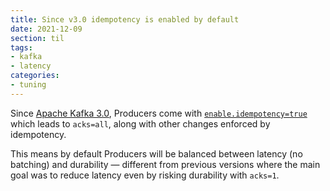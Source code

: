 ```yaml
---
title: Since v3.0 idempotency is enabled by default
date: 2021-12-09
section: til
tags:
- kafka
- latency
categories: 
- tuning
---
```


Since [Apache Kafka 3.0](https://blogs.apache.org/kafka/entry/what-s-new-in-apache6), Producers come with [`enable.idempotency=true`](https://kafka.apache.org/30/documentation.html#producerconfigs_enable.idempotence) which leads to `acks=all`, along with other changes enforced by idempotency.

This means by default Producers will be balanced between latency (no batching) and durability — different from previous versions where the main goal was to reduce latency even by risking durability with `acks=1`.
